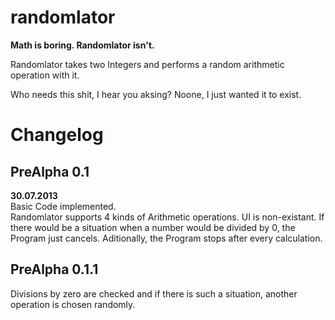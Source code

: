 randomlator
===========

__Math is boring. Randomlator isn't.__


Randomlator takes two Integers and performs a random arithmetic operation with it.

Who needs this shit, I hear you aksing? Noone, I just wanted it to exist.


Changelog
===========

PreAlpha 0.1
------
__30.07.2013__  
Basic Code implemented.  
Randomlator supports 4 kinds of Arithmetic operations. UI is non-existant. If there would be 
a situation when a number would be divided by 0, the Program just cancels.
Aditionally, the Program stops after every calculation.

PreAlpha 0.1.1
-----
Divisions by zero are checked and if there is such a situation, another operation is chosen randomly.
